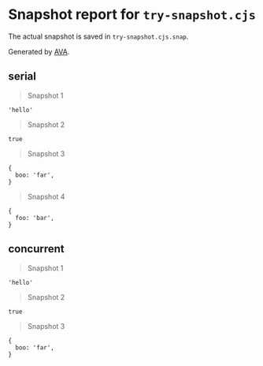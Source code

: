 # Snapshot report for `try-snapshot.cjs`

The actual snapshot is saved in `try-snapshot.cjs.snap`.

Generated by [AVA](https://avajs.dev).

## serial

> Snapshot 1

    'hello'

> Snapshot 2

    true

> Snapshot 3

    {
      boo: 'far',
    }

> Snapshot 4

    {
      foo: 'bar',
    }

## concurrent

> Snapshot 1

    'hello'

> Snapshot 2

    true

> Snapshot 3

    {
      boo: 'far',
    }
